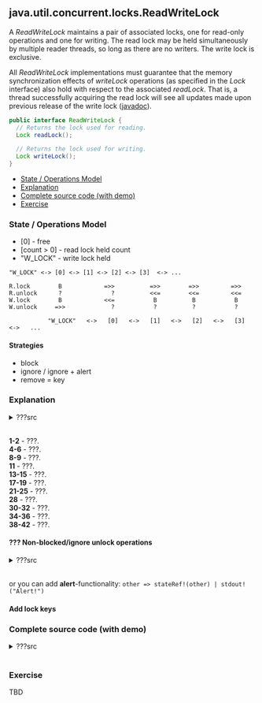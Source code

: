 ## java.util.concurrent.locks.ReadWriteLock

A *ReadWriteLock* maintains a pair of associated locks, one for read-only operations and one for writing. 
The read lock may be held simultaneously by multiple reader threads, so long as there are no writers. The write lock is exclusive.

All *ReadWriteLock* implementations must guarantee that the memory synchronization effects of *writeLock* operations (as specified in the *Lock* interface) also hold with respect to the associated *readLock*. 
That is, a thread successfully acquiring the read lock will see all updates made upon previous release of the write lock ([javadoc](https://docs.oracle.com/javase/9/docs/api/java/util/concurrent/locks/ReadWriteLock.html)).

```java
public interface ReadWriteLock {
  // Returns the lock used for reading.
  Lock readLock();

  // Returns the lock used for writing.
  Lock writeLock();
}
```

- [State / Operations Model](#state--operations-model)
- [Explanation](#explanation)
- [Complete source code (with demo)](#complete-source-code-with-demo)
- [Exercise](#exercise)

### State / Operations Model
- \[0\] - free
- \[count > 0\] - read lock held count
- "W_LOCK" - write lock held
```
"W_LOCK" <-> [0] <-> [1] <-> [2] <-> [3]  <-> ...

R.lock        B            =>>          =>>        =>>         =>>
R.unlock      ?              ?          <<=        <<=         <<=
W.lock        B            <<=           B          B           B
W.unlock     =>>             ?           ?          ?           ?

           "W_LOCK"   <->   [0]   <->   [1]   <->   [2]   <->   [3]    <->   ...
```

#### Strategies
- block
- ignore / ignore + alert
- remove = key

### Explanation
<details><summary>???src</summary><p>
  
```
1  new ReadWriteLock in {
2    contract ReadWriteLock(readLockOp, writeLockOp) = {
3  
4      new readLock, writeLock in {
5        contract readLockOp(ret) = {ret!(readLock)} |
6        contract writeLockOp(ret) = {ret!(writeLock)} |
7       
8        new stateRef in {      
9          stateRef!([0]) |
10        
11         contract readLock(lockOp, unlockOp, tryLockOp) = {
12        
13           contract lockOp(ack) = {          
14             for (@([count]) <- stateRef) {
15               stateRef!([count + 1]) | ack!(Nil) } } |                          
16                
17           contract unlockOp(ack) = {
18             for (@[count /\ ~0] <- stateRef) {
19               stateRef!([count - 1]) | ack!(Nil) } } |   
20          
21           contract tryLockOp(ret) = {
22             for (@state <- stateRef) {
23               match state {
24                 "W_LOCK" => stareRef!(state) | ret!(false)                
25                 [count] => stateRef!([count + 1]) | ret!(true) } } }
26         } |
27        
28         contract writeLock(lockOp, unlockOp, tryLockOp) = {
29        
30           contract lockOp(ack) = {
31             for (@[0] <- stateRef) { 
32               stateRef!("W_LOCK") | ack!(Nil) } } |
33            
34           contract unlockOp(ack) = {
35             for (@"W_LOCK" <- stateRef) { 
36               stateRef!([0]) | ack!(Nil) } } |
37            
38           contract tryLockOp(ret) = {
39             for (@state <- stateRef) {
40               match state {
41                 [0] => stateRef!("W_LOCK") | ret!(true)
42                 ~[0] /\ other  => stateRef!(other) | ret!(false) } } }
43         }
44       }
45     }
46   }
47 }
```
</p></details><br/>   

**1-2** - ???.    
**4-6** - ???.   
**8-9** - ???.   
**11** - ???.   
**13-15** - ???.   
**17-19** - ???.   
**21-25** - ???.   
**28** - ???.   
**30-32** - ???.   
**34-36** - ???.   
**38-42** - ???.   

#### ??? Non-blocked/ignore unlock operations
<details><summary>???src</summary><p>

```
contract readLock(lockOp, unlockOp, tryLockOp) = {
  ... |
  contract unlockOp(ack) = {
    for (@state <- stateRef) {
      ack!(Nil) |
      match state {
        [count] /\ ~[0] => stateRef!([count - 1]) // UPDATE STATE
        other => stateRef!(other) }               // RESTORE STATE + IGNORE  
    } 
  } 
} |        
contract writeLock(lockOp, unlockOp, tryLockOp) = {        
  ... |
  contract unlockOp(ack) = {
    for (@state <- stateRef) { 
      ack!(Nil) |
      match state {
        "W_LOCK" => stateRef!([0])                // UDPATE STATE
        other => stateRef!(other) }               // RESTORE STATE + IGNORE
    } 
  } 
}
```
</p></details><br/>

or you can add **alert**-functionality: ```other => stateRef!(other) | stdout!("Alert!")```

#### Add lock keys

### Complete source code (with demo)

<details><summary>???src</summary><p>
  
```
new ReadWriteLock in {
  contract ReadWriteLock(readLockOp, writeLockOp) = {
  
    new readLock, writeLock in {
      contract readLockOp(ret) = {ret!(readLock)} |
      contract writeLockOp(ret) = {ret!(writeLock)} |
      
      new stateRef in {      
        stateRef!([0]) |
        
        contract readLock(lockOp, unlockOp, tryLockOp) = {
        
          contract lockOp(ack) = {          
            for (@([count]) <- stateRef) {
                stateRef!([count + 1]) | ack!(Nil) } } |                          
                
          contract unlockOp(ack) = {
            for (@[count /\ ~0] <- stateRef) {
              stateRef!([count - 1]) | ack!(Nil) } } |   
          
          contract tryLockOp(ret) = {
            for (@state <- stateRef) {
              match state {
                "W_LOCK" => stareRef!(state) | ret!(false)                
                [count] => stateRef!([count + 1]) | ret!(true) } } }
        } |
        
        contract writeLock(lockOp, unlockOp, tryLockOp) = {
        
          contract lockOp(ack) = {
            for (@[0] <- stateRef) { 
              stateRef!("W_LOCK") | ack!(Nil) } } |
            
          contract unlockOp(ack) = {
            for (@"W_LOCK" <- stateRef) { 
              stateRef!([0]) | ack!(Nil) } } |
            
          contract tryLockOp(ret) = {
            for (@state <- stateRef) {
              match state {
                [0] => stateRef!("W_LOCK") | ret!(true)
                ~[0] /\ other  => stateRef!(other) | ret!(false) } } }
        }
      }
    }
  }
}
```
</p></details><br/>

### Exercise
TBD
